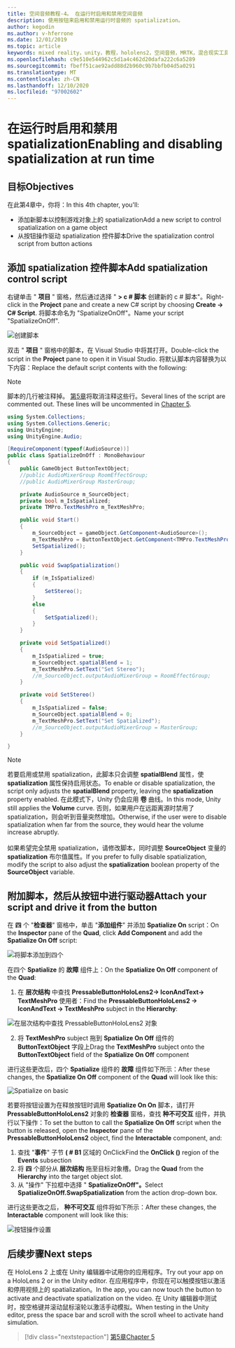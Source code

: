 ```yaml
---
title: 空间音频教程-4。 在运行时启用和禁用空间音频
description: 使用按钮来启用和禁用运行时音频的 spatialization。
author: kegodin
ms.author: v-hferrone
ms.date: 12/01/2019
ms.topic: article
keywords: mixed reality，unity，教程，hololens2，空间音频，MRTK，混合现实工具包，UWP，Windows 10，HRTF，head 相关传输函数，回音，Microsoft Spatializer
ms.openlocfilehash: c9e510e544962c5d1a4c462d20dafa222c6a5289
ms.sourcegitcommit: fbeff51cae92add88d2b960c9b7bbfb04d5a0291
ms.translationtype: MT
ms.contentlocale: zh-CN
ms.lasthandoff: 12/10/2020
ms.locfileid: "97002602"
---
```

# <a name="enabling-and-disabling-spatialization-at-run-time"></a><span data-ttu-id="f34b6-105">在运行时启用和禁用 spatialization</span><span class="sxs-lookup"><span data-stu-id="f34b6-105">Enabling and disabling spatialization at run time</span></span>

## <a name="objectives"></a><span data-ttu-id="f34b6-106">目标</span><span class="sxs-lookup"><span data-stu-id="f34b6-106">Objectives</span></span>
<span data-ttu-id="f34b6-107">在此第4章中，你将：</span><span class="sxs-lookup"><span data-stu-id="f34b6-107">In this 4th chapter, you'll:</span></span>
* <span data-ttu-id="f34b6-108">添加新脚本以控制游戏对象上的 spatialization</span><span class="sxs-lookup"><span data-stu-id="f34b6-108">Add a new script to control spatialization on a game object</span></span>
* <span data-ttu-id="f34b6-109">从按钮操作驱动 spatialization 控件脚本</span><span class="sxs-lookup"><span data-stu-id="f34b6-109">Drive the spatialization control script from button actions</span></span>

## <a name="add-spatialization-control-script"></a><span data-ttu-id="f34b6-110">添加 spatialization 控件脚本</span><span class="sxs-lookup"><span data-stu-id="f34b6-110">Add spatialization control script</span></span>
<span data-ttu-id="f34b6-111">右键单击 " **项目** " 窗格，然后通过选择 " **> c # 脚本** 创建新的 c # 脚本"。</span><span class="sxs-lookup"><span data-stu-id="f34b6-111">Right-click in the **Project** pane and create a new C# script by choosing **Create -> C# Script**.</span></span> <span data-ttu-id="f34b6-112">将脚本命名为 "SpatializeOnOff"。</span><span class="sxs-lookup"><span data-stu-id="f34b6-112">Name your script "SpatializeOnOff".</span></span>

![创建脚本](images/spatial-audio/create-script.png)

<span data-ttu-id="f34b6-114">双击 " **项目** " 窗格中的脚本，在 Visual Studio 中将其打开。</span><span class="sxs-lookup"><span data-stu-id="f34b6-114">Double-click the script in the **Project** pane to open it in Visual Studio.</span></span> <span data-ttu-id="f34b6-115">将默认脚本内容替换为以下内容：</span><span class="sxs-lookup"><span data-stu-id="f34b6-115">Replace the default script contents with the following:</span></span>

> [!NOTE]
> <span data-ttu-id="f34b6-116">脚本的几行被注释掉。 [第5章](unity-spatial-audio-ch5.md)将取消注释这些行。</span><span class="sxs-lookup"><span data-stu-id="f34b6-116">Several lines of the script are commented out. These lines will be uncommented in [Chapter 5](unity-spatial-audio-ch5.md).</span></span>

```c#
using System.Collections;
using System.Collections.Generic;
using UnityEngine;
using UnityEngine.Audio;

[RequireComponent(typeof(AudioSource))]
public class SpatializeOnOff : MonoBehaviour
{
    public GameObject ButtonTextObject;
    //public AudioMixerGroup RoomEffectGroup;
    //public AudioMixerGroup MasterGroup;

    private AudioSource m_SourceObject;
    private bool m_IsSpatialized;
    private TMPro.TextMeshPro m_TextMeshPro;

    public void Start()
    {
        m_SourceObject = gameObject.GetComponent<AudioSource>();
        m_TextMeshPro = ButtonTextObject.GetComponent<TMPro.TextMeshPro>();
        SetSpatialized();
    }

    public void SwapSpatialization()
    {
        if (m_IsSpatialized)
        {
            SetStereo();
        }
        else
        {
            SetSpatialized();
        }
    }

    private void SetSpatialized()
    {
        m_IsSpatialized = true;
        m_SourceObject.spatialBlend = 1;
        m_TextMeshPro.SetText("Set Stereo");
        //m_SourceObject.outputAudioMixerGroup = RoomEffectGroup;
    }

    private void SetStereo()
    {
        m_IsSpatialized = false;
        m_SourceObject.spatialBlend = 0;
        m_TextMeshPro.SetText("Set Spatialized");
        //m_SourceObject.outputAudioMixerGroup = MasterGroup;
    }

}
```

> [!NOTE]
> <span data-ttu-id="f34b6-117">若要启用或禁用 spatialization，此脚本只会调整 **spatialBlend** 属性，使 **spatialization** 属性保持启用状态。</span><span class="sxs-lookup"><span data-stu-id="f34b6-117">To enable or disable spatialization, the script only adjusts the **spatialBlend** property, leaving the **spatialization** property enabled.</span></span> <span data-ttu-id="f34b6-118">在此模式下，Unity 仍会应用 **卷** 曲线。</span><span class="sxs-lookup"><span data-stu-id="f34b6-118">In this mode, Unity still applies the **Volume** curve.</span></span> <span data-ttu-id="f34b6-119">否则，如果用户在远距离源时禁用了 spatialization，则会听到音量突然增加。</span><span class="sxs-lookup"><span data-stu-id="f34b6-119">Otherwise, if the user were to disable spatialization when far from the source, they would hear the volume increase abruptly.</span></span> <br> <br>
> <span data-ttu-id="f34b6-120">如果希望完全禁用 spatialization，请修改脚本，同时调整 **SourceObject** 变量的 **spatialization** 布尔值属性。</span><span class="sxs-lookup"><span data-stu-id="f34b6-120">If you prefer to fully disable spatialization, modify the script to also adjust the **spatialization** boolean property of the **SourceObject** variable.</span></span>

## <a name="attach-your-script-and-drive-it-from-the-button"></a><span data-ttu-id="f34b6-121">附加脚本，然后从按钮中进行驱动器</span><span class="sxs-lookup"><span data-stu-id="f34b6-121">Attach your script and drive it from the button</span></span>
<span data-ttu-id="f34b6-122">在 **四** 个 "**检查器**" 窗格中，单击 "**添加组件**" 并添加 **Spatialize On** script：</span><span class="sxs-lookup"><span data-stu-id="f34b6-122">On the **Inspector** pane of the **Quad**, click **Add Component** and add the **Spatialize On Off** script:</span></span>

![将脚本添加到四个](images/spatial-audio/add-script-to-quad.png)

<span data-ttu-id="f34b6-124">在四个 **Spatialize** 的 **故障** 组件上：</span><span class="sxs-lookup"><span data-stu-id="f34b6-124">On the **Spatialize On Off** component of the **Quad**:</span></span>
1. <span data-ttu-id="f34b6-125">在 **层次结构** 中查找 **PressableButtonHoloLens2-> IconAndText-> TextMeshPro** 使用者：</span><span class="sxs-lookup"><span data-stu-id="f34b6-125">Find the **PressableButtonHoloLens2 -> IconAndText -> TextMeshPro** subject in the **Hierarchy**:</span></span>

![在层次结构中查找 PressableButtonHoloLens2 对象](images/spatial-audio/pressable-button-object.png)

2. <span data-ttu-id="f34b6-127">将 **TextMeshPro** subject 拖到 **Spatialize On Off** 组件的 **ButtonTextObject** 字段上</span><span class="sxs-lookup"><span data-stu-id="f34b6-127">Drag the **TextMeshPro** subject onto the **ButtonTextObject** field of the **Spatialize On Off** component</span></span>

<span data-ttu-id="f34b6-128">进行这些更改后，四个 **Spatialize** 组件的 **故障** 组件如下所示：</span><span class="sxs-lookup"><span data-stu-id="f34b6-128">After these changes, the **Spatialize On Off** component of the **Quad** will look like this:</span></span>

![Spatialize on basic](images/spatial-audio/spatialize-on-off-basic.png)

<span data-ttu-id="f34b6-130">若要将按钮设置为在释放按钮时调用 **Spatialize On On** 脚本，请打开 **PressableButtonHoloLens2** 对象的 **检查器** 窗格，查找 **种不可交互** 组件，并执行以下操作：</span><span class="sxs-lookup"><span data-stu-id="f34b6-130">To set the button to call the **Spatialize On Off** script when the button is released, open the **Inspector** pane of the **PressableButtonHoloLens2** object, find the **Interactable** component, and:</span></span>
1. <span data-ttu-id="f34b6-131">查找 "**事件**" 子节 **( # B1** 区域的 OnClick</span><span class="sxs-lookup"><span data-stu-id="f34b6-131">Find the **OnClick ()** region of the **Events** subsection</span></span>
2. <span data-ttu-id="f34b6-132">将 **四** 个部分从 **层次结构** 拖至目标对象槽。</span><span class="sxs-lookup"><span data-stu-id="f34b6-132">Drag the **Quad** from the **Hierarchy** into the target object slot.</span></span>
3. <span data-ttu-id="f34b6-133">从 "操作" 下拉框中选择 " **SpatializeOnOff"。**</span><span class="sxs-lookup"><span data-stu-id="f34b6-133">Select **SpatializeOnOff.SwapSpatialization** from the action drop-down box.</span></span>

<span data-ttu-id="f34b6-134">进行这些更改之后， **种不可交互** 组件将如下所示：</span><span class="sxs-lookup"><span data-stu-id="f34b6-134">After these changes, the **Interactable** component will look like this:</span></span>

![按钮操作设置](images/spatial-audio/button-action-settings.png)

## <a name="next-steps"></a><span data-ttu-id="f34b6-136">后续步骤</span><span class="sxs-lookup"><span data-stu-id="f34b6-136">Next steps</span></span>
<span data-ttu-id="f34b6-137">在 HoloLens 2 上或在 Unity 编辑器中试用你的应用程序。</span><span class="sxs-lookup"><span data-stu-id="f34b6-137">Try out your app on a HoloLens 2 or in the Unity editor.</span></span> <span data-ttu-id="f34b6-138">在应用程序中，你现在可以触摸按钮以激活和停用视频上的 spatialization。</span><span class="sxs-lookup"><span data-stu-id="f34b6-138">In the app, you can now touch the button to activate and deactivate spatialization on the video.</span></span> <span data-ttu-id="f34b6-139">在 Unity 编辑器中测试时，按空格键并滚动鼠标滚轮以激活手动模拟。</span><span class="sxs-lookup"><span data-stu-id="f34b6-139">When testing in the Unity editor, press the space bar and scroll with the scroll wheel to activate hand simulation.</span></span> 

> [!div class="nextstepaction"]
> [<span data-ttu-id="f34b6-140">第5章</span><span class="sxs-lookup"><span data-stu-id="f34b6-140">Chapter 5</span></span>](unity-spatial-audio-ch5.md) 

